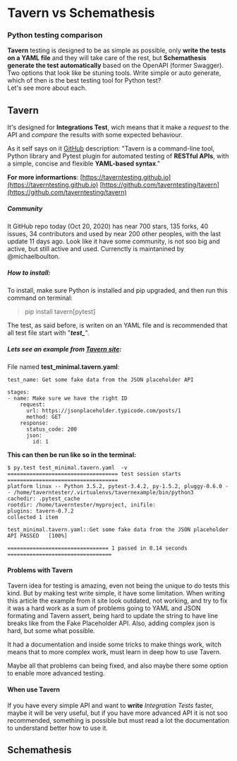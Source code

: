 # Tavern vs Schemathesis
### Python testing comparison

**Tavern** testing is designed to be as simple as possible, only **write the tests on a YAML file** and they will take care of the rest, but **Schemathesis generate the test automatically** based on the OpenAPI (former Swagger). Two options that look like be stuning tools. Write simple or auto generate, which of then is the best testing tool for Python test?  
Let's see more about each. 

## Tavern

It's designed for **Integrations Test**, wich means that it make a *request* to the API and *compare* the results with some expected behaviour.

As it self says on it [GitHub](https://github.com/taverntesting/tavern) description: "Tavern is a command-line tool, Python library and Pytest plugin for automated testing of **RESTful APIs**, with a simple, concise and flexible **YAML-based syntax**."

**For more informartions**:
[https://taverntesting.github.io](https://taverntesting.github.io)
[https://github.com/taverntesting/tavern](https://github.com/taverntesting/tavern)

##### Community
It GitHub repo today (Oct 20, 2020) has near 700 stars, 135 forks, 40 issues, 34 contributors and used by near 200 other peoples, with the last update 11 days ago. Look like it have some community, is not soo big and active, but still active and used. Currenctly is maintanined by @michaelboulton.

##### How to install:
To install, make sure Python is installed and pip upgraded, and then  run this command on terminal: 
>  pip install tavern[pytest]

The test, as said before, is writen on an YAML file and is recommended that all test file start with "***test_***".

##### Lets see an example from [Tavern site](https://taverntesting.github.io):
File named **test_minimal.tavern.yaml**:

    test_name: Get some fake data from the JSON placeholder API

    stages:
    - name: Make sure we have the right ID
        request:
          url: https://jsonplaceholder.typicode.com/posts/1
          method: GET
        response:
          status_code: 200
          json:
            id: 1





**This can then be run like so in the terminal:**

    $ py.test test_minimal.tavern.yaml  -v
    =================================== test session starts ===================================
    platform linux -- Python 3.5.2, pytest-3.4.2, py-1.5.2, pluggy-0.6.0 -- /home/taverntester/.virtualenvs/tavernexample/bin/python3
    cachedir: .pytest_cache
    rootdir: /home/taverntester/myproject, inifile:
    plugins: tavern-0.7.2
    collected 1 item

    test_minimal.tavern.yaml::Get some fake data from the JSON placeholder API PASSED   [100%]

    ================================ 1 passed in 0.14 seconds =================================
    
#### Problems with Tavern

Tavern idea for testing is amazing, even not being the unique to do tests this kind. But by making test write simple, it have some limitation. 
When writing this article the example from it site look outdated, not working, and try to fix it was a hard work as a sum of problems going to YAML and JSON formating and Tavern assert, being hard to update the string to have line breaks like from the Fake Placeholder API. 
Also, adding complex json is hard, but some what possible.

It had a documentation and inside some tricks to make things work, witch means that to more complex work, must learn in deep how to use Tavern.

Maybe all that problems can being fixed, and also maybe there some option to enable more advanced testing.

#### When use Tavern

If you have every simple API and want to **write** *Integration Tests* faster, maybe it will be very useful, but if you have more advanced API it is not soo recommended, something is possible but must read a lot the documentation to understand better how to use it.

## Schemathesis

